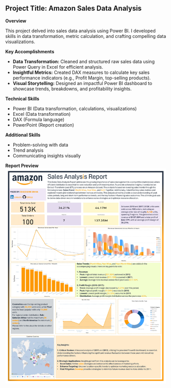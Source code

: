 ## Project Title: Amazon Sales Data Analysis

**Overview**

This project delved into sales data analysis using Power BI. I developed skills in data transformation, metric calculation, and crafting compelling data visualizations.

**Key Accomplishments**
* **Data Transformation:** Cleaned and structured raw sales data using Power Query in Excel for efficient analysis.
* **Insightful Metrics:**  Created DAX measures to calculate key sales performance indicators (e.g., Profit Margin, top-selling products).
* **Visual Storytelling:** Designed an impactful Power BI dashboard to showcase trends, breakdowns, and profitability insights. 

**Technical Skills**
* Power BI (Data transformation, calculations, visualizations)
* Excel (Data transformation)
* DAX (Formula language)
* PowerPoint (Report creation)

**Additional Skills**
* Problem-solving with data
* Trend analysis
* Communicating insights visually

**Report Preview**
![Final Report](/images/Report.jpg)
